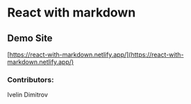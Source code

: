 # React with markdown

## Demo Site
[https://react-with-markdown.netlify.app/](https://react-with-markdown.netlify.app/)

### Contributors:
Ivelin Dimitrov
